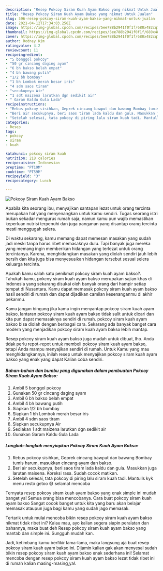```yaml
---
description: "Resep Pokcoy Siram Kuah Ayam Bakso yang nikmat Untuk Jualan"
title: "Resep Pokcoy Siram Kuah Ayam Bakso yang nikmat Untuk Jualan"
slug: 596-resep-pokcoy-siram-kuah-ayam-bakso-yang-nikmat-untuk-jualan
date: 2021-04-12T17:34:03.258Z
image: https://img-global.cpcdn.com/recipes/5ee788b2941f0f1f/680x482cq70/pokcoy-siram-kuah-ayam-bakso-foto-resep-utama.jpg
thumbnail: https://img-global.cpcdn.com/recipes/5ee788b2941f0f1f/680x482cq70/pokcoy-siram-kuah-ayam-bakso-foto-resep-utama.jpg
cover: https://img-global.cpcdn.com/recipes/5ee788b2941f0f1f/680x482cq70/pokcoy-siram-kuah-ayam-bakso-foto-resep-utama.jpg
author: Rodney Kim
ratingvalue: 4.2
reviewcount: 11
recipeingredient:
- "5 bonggol pokcoy"
- "50 gr cincang daging ayam"
- "6 bh bakso belah empat"
- "4 bh bawang putih"
- "1/2 bh bombay"
- "1 bh Lombok merah besar iris"
- "4 sdm saos tiram"
- "secukupnya Air"
- "1 sdt maizena larutkan dgn sedikit air"
- " Garam Kaldu Gula Lada"
recipeinstructions:
- "Rebus pokcoy sisihkan, Geprek cincang bawput dan bawang Bombay tumis harum, masukkan cincang ayam dan bakso."
- "Beri air secukupnya, beri saos tiram lada kaldu dan gula. Masukkan juga larutan maisena. Koreksi rasa. Sudah cocok matikan."
- "Setelah selesai, tata pokcoy di piring lalu siram kuah tadi. Mantulls kyk menu resto getoo 😅 selamat mencoba"
categories:
- Resep
tags:
- pokcoy
- siram
- kuah

katakunci: pokcoy siram kuah 
nutrition: 218 calories
recipecuisine: Indonesian
preptime: "PT19M"
cooktime: "PT59M"
recipeyield: "3"
recipecategory: Lunch

---
```



![Pokcoy Siram Kuah Ayam Bakso](https://img-global.cpcdn.com/recipes/5ee788b2941f0f1f/680x482cq70/pokcoy-siram-kuah-ayam-bakso-foto-resep-utama.jpg)

Apabila kita seorang ibu, menyajikan santapan lezat untuk orang tercinta merupakan hal yang menyenangkan untuk kamu sendiri. Tugas seorang istri bukan sekadar mengurus rumah saja, namun kamu pun wajib memastikan keperluan nutrisi terpenuhi dan juga panganan yang disantap orang tercinta mesti menggugah selera.

Di waktu  sekarang, kamu memang dapat memesan masakan yang sudah jadi meski tanpa harus ribet memasaknya dulu. Tapi banyak juga mereka yang memang ingin memberikan hidangan yang terlezat untuk orang tercintanya. Karena, menghidangkan masakan yang diolah sendiri jauh lebih bersih dan kita juga bisa menyesuaikan hidangan tersebut sesuai selera keluarga tercinta. 



Apakah kamu salah satu penikmat pokcoy siram kuah ayam bakso?. Tahukah kamu, pokcoy siram kuah ayam bakso merupakan sajian khas di Indonesia yang sekarang disukai oleh banyak orang dari hampir setiap tempat di Nusantara. Kamu dapat memasak pokcoy siram kuah ayam bakso hasil sendiri di rumah dan dapat dijadikan camilan kesenanganmu di akhir pekanmu.

Kamu jangan bingung jika kamu ingin menyantap pokcoy siram kuah ayam bakso, lantaran pokcoy siram kuah ayam bakso tidak sulit untuk dicari dan kita pun dapat memasaknya sendiri di rumah. pokcoy siram kuah ayam bakso bisa diolah dengan berbagai cara. Sekarang ada banyak banget cara modern yang menjadikan pokcoy siram kuah ayam bakso lebih mantap.

Resep pokcoy siram kuah ayam bakso juga mudah untuk dibuat, lho. Anda tidak perlu repot-repot untuk membeli pokcoy siram kuah ayam bakso, tetapi Anda mampu menyajikan sendiri di rumah. Untuk Kamu yang mau menghidangkannya, inilah resep untuk menyajikan pokcoy siram kuah ayam bakso yang enak yang dapat Kalian coba sendiri.

<!--inarticleads1-->

##### Bahan-bahan dan bumbu yang digunakan dalam pembuatan Pokcoy Siram Kuah Ayam Bakso:

1. Ambil 5 bonggol pokcoy
1. Gunakan 50 gr cincang daging ayam
1. Ambil 6 bh bakso belah empat
1. Ambil 4 bh bawang putih
1. Siapkan 1/2 bh bombay
1. Siapkan 1 bh Lombok merah besar iris
1. Ambil 4 sdm saos tiram
1. Siapkan secukupnya Air
1. Sediakan 1 sdt maizena larutkan dgn sedikit air
1. Gunakan  Garam Kaldu Gula Lada




<!--inarticleads2-->

##### Langkah-langkah menyiapkan Pokcoy Siram Kuah Ayam Bakso:

1. Rebus pokcoy sisihkan, Geprek cincang bawput dan bawang Bombay tumis harum, masukkan cincang ayam dan bakso.
1. Beri air secukupnya, beri saos tiram lada kaldu dan gula. Masukkan juga larutan maisena. Koreksi rasa. Sudah cocok matikan.
1. Setelah selesai, tata pokcoy di piring lalu siram kuah tadi. Mantulls kyk menu resto getoo 😅 selamat mencoba




Ternyata resep pokcoy siram kuah ayam bakso yang enak simple ini mudah banget ya! Semua orang bisa mencobanya. Cara buat pokcoy siram kuah ayam bakso Sangat cocok banget untuk kita yang baru akan belajar memasak ataupun juga bagi kamu yang sudah jago memasak.

Tertarik untuk mulai mencoba bikin resep pokcoy siram kuah ayam bakso nikmat tidak ribet ini? Kalau mau, ayo kalian segera siapin peralatan dan bahannya, maka buat deh Resep pokcoy siram kuah ayam bakso yang mantab dan simple ini. Sungguh mudah kan. 

Jadi, ketimbang kamu berfikir lama-lama, maka langsung aja buat resep pokcoy siram kuah ayam bakso ini. Dijamin kalian gak akan menyesal sudah bikin resep pokcoy siram kuah ayam bakso enak sederhana ini! Selamat mencoba dengan resep pokcoy siram kuah ayam bakso lezat tidak ribet ini di rumah kalian masing-masing,ya!.

